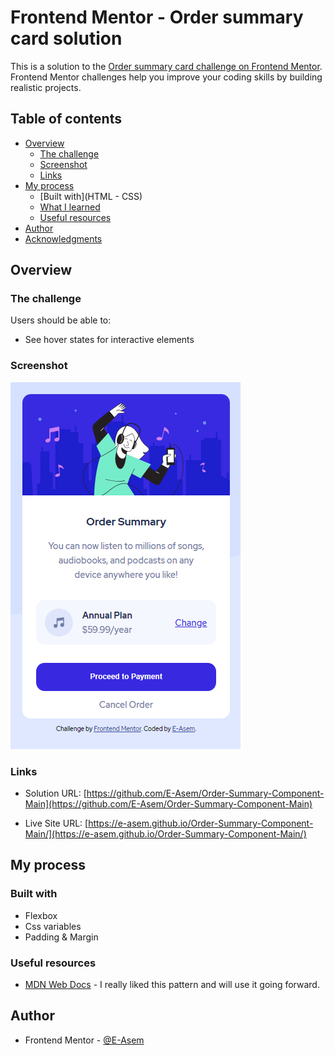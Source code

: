 ﻿# Frontend Mentor - Order summary card solution

This is a solution to the [Order summary card challenge on Frontend Mentor](https://www.frontendmentor.io/challenges/order-summary-component-QlPmajDUj). Frontend Mentor challenges help you improve your coding skills by building realistic projects.

## Table of contents

- [Overview](#overview)
  - [The challenge](#the-challenge)
  - [Screenshot](#screenshot)
  - [Links](#links)
- [My process](#my-process)
  - [Built with](HTML - CSS)
  - [What I learned](#what-i-learned)
  - [Useful resources](#useful-resources)
- [Author](#author)
- [Acknowledgments](#acknowledgments)

## Overview

### The challenge

Users should be able to:

- See hover states for interactive elements

### Screenshot

![Screenshot](./screen-shot.png)

### Links

- Solution URL: [https://github.com/E-Asem/Order-Summary-Component-Main](https://github.com/E-Asem/Order-Summary-Component-Main)

- Live Site URL: [https://e-asem.github.io/Order-Summary-Component-Main/](https://e-asem.github.io/Order-Summary-Component-Main/)

## My process

### Built with

- Flexbox
- Css variables
- Padding & Margin

### Useful resources

- [MDN Web Docs](https://developer.mozilla.org) - I really liked this pattern and will use it going forward.

## Author

- Frontend Mentor - [@E-Asem](https://www.frontendmentor.io/profile/E-Asem)
